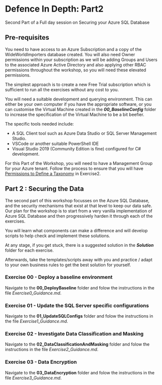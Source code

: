 # Defence In Depth: Part2
Second Part of a Full day session on Securing your Azure SQL Database

## Pre-requisites

You need to have access to an Azure Subscription and a copy of the WideWorldImporters database created. You will also need Owner permissions within your subscription as we will be adding Groups and Users to the associated Azure Active Directory and also applying other RBAC permissions throughout the workshop, so you will need these elevated permissions.

The simplest approach is to create a new Free Trial subscription which is sufficient to run all the exercises without any cost to you.

You will need a suitable development and querying environment. This can either be your own computer if you have the appropriate software, or you can customise the Virtual Machine created in the ***00_BaselineConfig*** folder to increase the specification of the Virtual Machine to be a bit beefier.

The specific tools needed include:  
* A SQL Client tool such as Azure Data Studio or SQL Server Management Studio.  
* VSCode or another suitable PowerShell IDE  
* Visual Studio 2019 (Community Edition is fine) configured for C# development.  

For this Part of the Workshop, you will need to have a Management Group for your Azure tenant. Follow the process to ensure that you will have [Permissions to Define a Taxonomy](https://docs.microsoft.com/en-us/azure/security-center/security-center-management-groups) in Exercise2.

## Part 2 : Securing the Data

The second part of this workshop focusses on the Azure SQL Database, and the security mechanisms that exist at that level to keep our data safe. Our plan for the workshop is to start from a very vanilla implementation of Azure SQL Database and then progressively harden it through each of the exercises.

You will learn what components can make a difference and will develop scripts to help check and implement these solutions.

At any stage, if you get stuck, there is a suggested solution in the ***Solution*** folder for each exercise.  

Afterwards, take the templates/scripts away with you and practice / adapt to your own business rules to get the best solution for yourself.


### Exercise 00 - Deploy a baseline environment

Navigate to the **00_DeployBaseline** folder and folow the instructions in the file *Exercise0_Guidance.md*.


### Exercise 01 - Update the SQL Server specific configurations

Navigate to the **01_UpdateSQLConfigs** folder and folow the instructions in the file *Exercise1_Guidance.md*.


### Exercise 02 - Investigate Data Classification and Masking

Navigate to the **02_DataClassificationAndMasking** folder and folow the instructions in the file *Exercise2_Guidance.md*.


### Exercise 03 - Data Encryption

Navigate to the **03_DataEncryption** folder and folow the instructions in the file *Exercise3_Guidance.md*.

